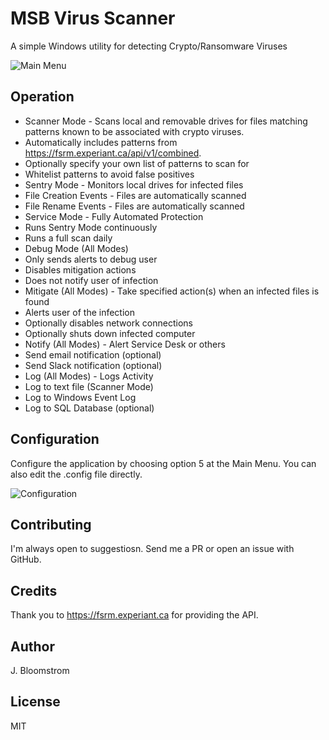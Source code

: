 # MSB Virus Scanner

A simple Windows utility for detecting Crypto/Ransomware Viruses

![Main Menu](https://github.com/akmatsu/MSBVirusScanner/raw/master/screenshot.png "Main Menu")

## Operation
* Scanner Mode - Scans local and removable drives for files matching patterns known to be associated with crypto viruses.  
 * Automatically includes patterns from https://fsrm.experiant.ca/api/v1/combined.
 * Optionally specify your own list of patterns to scan for
 * Whitelist patterns to avoid false positives
* Sentry Mode - Monitors local drives for infected files
 * File Creation Events - Files are automatically scanned 
 * File Rename Events - Files are automatically scanned
* Service Mode - Fully Automated Protection
 * Runs Sentry Mode continuously
 * Runs a full scan daily 
* Debug Mode (All Modes)
 * Only sends alerts to debug user
 * Disables mitigation actions
 * Does not notify user of infection
* Mitigate (All Modes) - Take specified action(s) when an infected files is found
 * Alerts user of the infection
 * Optionally disables network connections
 * Optionally shuts down infected computer
* Notify (All Modes) - Alert Service Desk or others
 * Send email notification (optional)
 * Send Slack notification (optional)
* Log (All Modes) - Logs Activity
 * Log to text file (Scanner Mode)
 * Log to Windows Event Log
 * Log to SQL Database (optional)

## Configuration

Configure the application by choosing option 5 at the Main Menu. You can also edit the .config file directly.

![Configuration](https://github.com/akmatsu/MSBVirusScanner/raw/master/config.png "Configuration") 

## Contributing
 I'm always open to suggestiosn. Send me a PR or open an issue with GitHub.

## Credits
 Thank you to https://fsrm.experiant.ca for providing the API.
 
## Author
 J. Bloomstrom

## License
 MIT
 
 